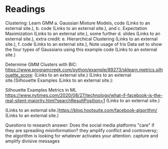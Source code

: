 # Readings


Clustering: Learn GMM a. Gaussian Mixture Models, code (Links to an external site.), b. code (Links to an external site.), and c. Expectation Maximization (Links to an external site.), some further d. slides (Links to an external site.),
extra credit: e. Hierarchical Clustering (Links to an external site.), f. code (Links to an external site.), 
Note usage of Iris Data set to show the four types of Gaussians using this example code (Links to an external site.)

Determine GMM Clusters with BIC: https://www.programcreek.com/python/example/89273/sklearn.metrics.silhouette_score: (Links to an external site.)
 (Links to an external site.)Silhouette Examples (Links to an external site.): 
 
 Silhouette Examples Metrics in ML
https://www.nytimes.com/2020/08/27/technology/what-if-facebook-is-the-real-silent-majority.html?searchResultPosition=1 (Links to an external site.)

 (Links to an external site.)https://blog.hootsuite.com/facebook-algorithm/ (Links to an external site.)
 
Questions to research answer: Does the social media platforms "care" if they are spreading misinformation?
they amplify conflict and controversy; the algorithm is looking for whatever activates your attention.
capture and amplify divisive messages
